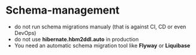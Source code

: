 # Schema-management

* do not run schema migrations manualy (that is against CI, CD or even DevOps)
* do not use **hibernate.hbm2ddl.auto** in production
* You need an automatic schema  migration tool like **Flyway** or **Liquibase**
